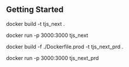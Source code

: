 ## Getting Started

docker build -t tjs_next .

docker run -p 3000:3000 tjs_next

docker build -f ./Dockerfile.prod -t tjs_next_prd .

docker run -p 3000:3000 tjs_next_prd
